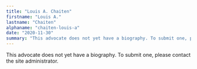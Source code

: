 ```yaml
---
title: "Louis A. Chaiten"
firstname: "Louis A."
lastname: "Chaiten"
alphaname: "chaiten-louis-a"
date: "2020-11-30"
summary: "This advocate does not yet have a biography. To submit one, please contact the site administrator."
---
```

This advocate does not yet have a biography. To submit one, please contact the site administrator.

